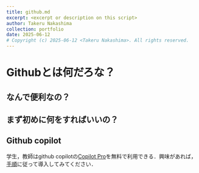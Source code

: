 ```yaml
---
title: github.md
excerpt: <excerpt or description on this script>
author: Takeru Nakashima
collection: portfolio
date: 2025-06-12
# Copyright (c) 2025-06-12 <Takeru Nakashima>. All rights reserved.
---
```


# Githubとは何だろな？


## なんで便利なの？


## まず初めに何をすればいいの？

## Github copilot
学生，教師はgithub copilotの[Copilot Pro](https://docs.github.com/ja/education/about-github-education)を無料で利用できる．興味があれば，[手順](https://docs.github.com/ja/education/about-github-education)に従って導入してみてください．
